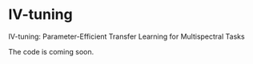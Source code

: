 # IV-tuning
IV-tuning: Parameter-Efficient Transfer Learning for Multispectral Tasks

The code is coming soon.
